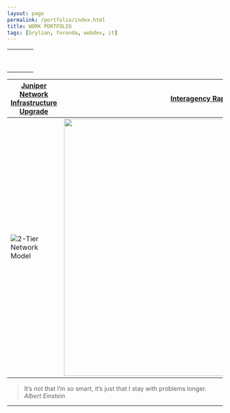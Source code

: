 ```yaml
---
layout: page
permalink: /portfolio/index.html
title: WORK PORTFOLIO
tags: [brylian, foronda, webdev, it]
---
```


<table style="margin-left: auto; margin-right: auto;">
<tbody>
<tr>
<td>&nbsp;</td>
<td>&nbsp;</td>
<td>&nbsp;</td>
</tr>
<tr>
<td>&nbsp;</td>
<td>&nbsp;</td>
<td>&nbsp;</td>
</tr>
</tbody>
</table>


| [Juniper Network Infrastructure Upgrade](http://brylianforonda.com/it/2016/05/network-infrastructure-upgrade-overview) | [Interagency Rapid Notification System]() | [Pest Report Access Tool]() |
| ------------------------------------------------- | ---------------------------------------------- | ---------------------------|
| ![2-Tier Network Model](https://dl.dropboxusercontent.com/u/33327425/images/it/2-Tier_Network_Design.png) | <img src="https://dl.dropboxusercontent.com/u/33327425/images/irns/IRNS_Notification_1.gif" alt="" style="width:800px;height:600px;"> | <img src="https://dl.dropboxusercontent.com/u/33327425/images/webdev/PRAT_Widget_Metro.png" alt="" style="width:800px;height:600px;">

 > It’s not that I’m so smart, it’s just that I stay with problems longer. 
<cite>Albert Einstein</cite>
___

